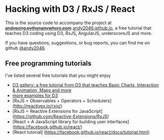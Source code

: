 # Hacking with D3 / RxJS / React
This is the source code to accompany the project at ~~[andypeng.pythonanywhere.com](http://andypeng.pythonanywhere.com/)~~ [andy2046.github.io](https://andy2046.github.io/), a free tutorial that teaches D3 coding using D3, RxJS, AngularJS, underscoreJS and more.

If you have questions, suggestions, or bug reports, you can find me on github [@andy2046](https://github.com/andy2046).


## Free programming tutorials

I've listed several free tutorials that you might enjoy 

- [D3 gallery: a free tutorial from D3 that teaches Basic Charts, Interaction & Animation, Maps and more](https://github.com/d3/d3/wiki/Gallery)
- [more examples for D3](http://bl.ocks.org/mbostock)
- [RxJS = Observables + Operators + Schedulers] (http://reactivex.io/rxjs/)
- [RxJS = Reactive Extensions for JavaScript] (https://github.com/Reactive-Extensions/RxJS)
- [React = A JavaScript library for building user interfaces] (https://facebook.github.io/react/)
- [React tutorial] (https://facebook.github.io/react/docs/tutorial.html)

